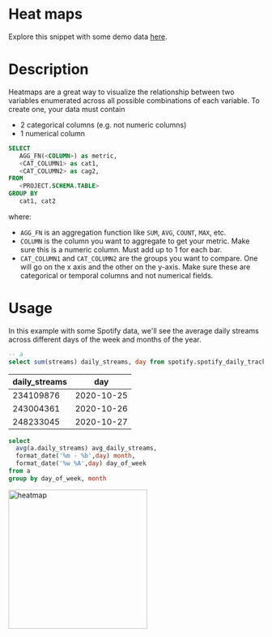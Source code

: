 # Heat maps

Explore this snippet with some demo data [here](https://count.co/n/ee5fRPdUrIQ?vm=e).

# Description

Heatmaps are a great way to visualize the relationship between two variables enumerated across all possible combinations of each variable. To create one, your data must contain
- 2 categorical columns (e.g. not numeric columns)
- 1 numerical column

```sql
SELECT 
   AGG_FN(<COLUMN>) as metric,
   <CAT_COLUMN1> as cat1,
   <CAT_COLUMN2> as cag2,
FROM 
   <PROJECT.SCHEMA.TABLE>
GROUP BY
   cat1, cat2
```
where: 
- `AGG_FN` is an aggregation function like `SUM`, `AVG`, `COUNT`, `MAX`, etc.
- `COLUMN` is the column you want to aggregate to get your metric. Make sure this is a numeric column. Must add up to 1 for each bar.
- `CAT_COLUMN1` and `CAT_COLUMN2` are the groups you want to compare. One will go on the x axis and the other on the y-axis. Make sure these are categorical or temporal columns and not numerical fields. 

# Usage

In this example with some Spotify data, we'll see the average daily streams across different days of the week and months of the year. 

```sql
-- a
select sum(streams) daily_streams, day from spotify.spotify_daily_tracks group by day
```
| daily_streams | day        |
| ------------- | ---------- |
| 234109876     | 2020-10-25 |
| 243004361     | 2020-10-26 |
| 248233045     | 2020-10-27 |

```sql
select
  avg(a.daily_streams) avg_daily_streams,
  format_date('%m - %b',day) month,
  format_date('%w %A',day) day_of_week
from a
group by day_of_week, month
```
<img width="274" alt="heatmap" src="https://user-images.githubusercontent.com/42146708/124849663-0a6b8e80-df54-11eb-940f-eb1e7daa0663.png">
